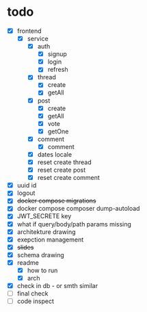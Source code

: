 # todo

- [x] frontend
  - [x] service
    - [x] auth
      - [x] signup
      - [x] login
      - [x] refresh
    - [x] thread
      - [x] create
      - [x] getAll
    - [x] post
      - [x] create
      - [x] getAll
      - [x] vote
      - [x] getOne
    - [x] comment
      - [x] comment
    - [x] dates locale
    - [x] reset create thread
    - [x] reset create post
    - [x] reset create comment
- [x] uuid id 
- [x] logout
- [x] ~~docker compose migrations~~
- [x] docker compose composer dump-autoload
- [x] JWT_SECRETE key
- [x] what if query/body/path params missing
- [x] architekture drawing
- [x] exepction management
- [x] ~~slides~~
- [x] schema drawing
- [x] readme
  - [x] how to run
  - [x] arch
- [x] check in db - or smth similar
- [ ] final check
- [ ] code inspect